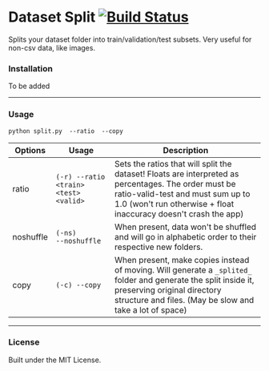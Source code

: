 # Dataset Split [![Build Status](https://travis-ci.com/muriloxyz/dataset-split.svg?token=4VpFwZFY4CedtAWXHopv&branch=master)](https://travis-ci.com/muriloxyz/dataset-split)

Splits your dataset folder into train/validation/test subsets. Very useful for non-csv data, like images.

### Installation

To be added

* * *

### Usage

```
python split.py  --ratio  --copy
```

| Options | Usage | Description |
| --- | --- | --- |
| ratio | `(-r) --ratio <train> <test> <valid>` | Sets the ratios that will split the dataset! Floats are interpreted as percentages. The order must be ratio-valid-test and must sum up to 1.0 (won't run otherwise + float inaccuracy doesn't crash the app) |
| noshuffle | `(-ns)        --noshuffle` | When present, data won't be shuffled and will go in alphabetic order to their respective new folders. |
| copy | `(-c) --copy` | When present, make copies instead of moving. Will generate a ``_splited_`` folder and generate the split inside it, preserving original directory structure and files. (May be slow and take a lot of space) |

* * *

### License

Built under the MIT License.
